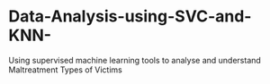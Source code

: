 # Data-Analysis-using-SVC-and-KNN-
Using supervised machine learning tools to analyse and understand Maltreatment Types of Victims
